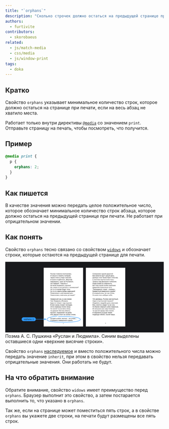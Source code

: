 ```yaml
---
title: "`orphans`"
description: "Сколько строчек должно остаться на предыдущей странице при печати?"
authors:
  - furtivite
contributors:
  - skorobaeus
related:
  - js/match-media
  - css/media
  - js/window-print
tags:
  - doka
---
```


## Кратко

Свойство `orphans` указывает минимальное количество строк, которое должно остаться на странице при печати, если на весь абзац не хватило места.

Работает только внутри директивы [`@media`](/css/media/) со значением `print`. Отправьте страницу на печать, чтобы посмотреть, что получится.

## Пример

```css
@media print {
  p {
    orphans: 2;
  }
}
```

## Как пишется

В качестве значения можно передать целое положительное число, которое обозначает минимальное количество строк абзаца, которое должно остаться на предыдущей странице при печати. Не работает при отрицательном значении.

## Как понять

Свойство `orphans` тесно связано со свойством [`widows`](/css/widows/) и обозначает строки, которые остаются на предыдущей странице для печати.

![Пример напечатанного на двух страницах текста](images/orphans.png)
Поэма А. С. Пушкина «Руслан и Людмила». Синим выделены оставшиеся одни «верхние висячие строки».

Свойство `orphans` [наследуемое](/css/inheritance/) и вместо положительного числа можно передать значение `inherit`, при этом в свойство нельзя передавать отрицательные значения. Они работать не будут.

## На что обратить внимание

Обратите внимание, свойство `widows` имеет преимущество перед `orphans`. Браузер выполнит это свойство, а затем постарается выполнить то, что указано в `orphans`.

Так же, если на странице может поместиться пять строк, а в свойстве `orphans` вы укажете две строки, на печати будут размещены все пять строк. 
